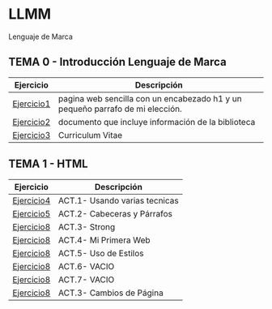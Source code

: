 # LLMM
Lenguaje de Marca
## TEMA 0 - Introducción Lenguaje de Marca
Ejercicio | Descripción
----------|-----------
[Ejercicio1](/tema1/ej1.html)| pagina web sencilla con un encabezado h1 y un pequeño parrafo de mi elección.
[Ejercicio2](/tema1/ej2.html) | documento que incluye información de la biblioteca
[Ejercicio3](/tema1/ej3.html) |  Curriculum Vitae


## TEMA 1 - HTML
Ejercicio | Descripción
----------|-----------
[Ejercicio4](/tema1/ej1.html) |  ACT.1- Usando varias tecnicas
[Ejercicio5](/tema1/ej2.html) |  ACT.2- Cabeceras y Párrafos
[Ejercicio8](/tema1/ej3.html) |  ACT.3- Strong
[Ejercicio8](/tema1/ej4.html) |  ACT.4- Mi Primera Web
[Ejercicio8](/tema1/ej5.html) |  ACT.5- Uso de Estilos
[Ejercicio8](/tema1/ej8.html) |  ACT.6- VACIO
[Ejercicio8](/tema1/ej8.html) |  ACT.7- VACIO
[Ejercicio8](/tema1/ej8.html) |  ACT.3- Cambios de Página


